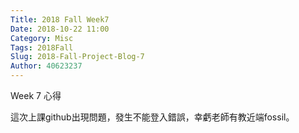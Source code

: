 ```yaml
---
Title: 2018 Fall Week7
Date: 2018-10-22 11:00
Category: Misc
Tags: 2018Fall
Slug: 2018-Fall-Project-Blog-7
Author: 40623237
---
```


Week 7 心得

<!-- PELICAN_END_SUMMARY -->

這次上課github出現問題，發生不能登入錯誤，幸虧老師有教近端fossil。
